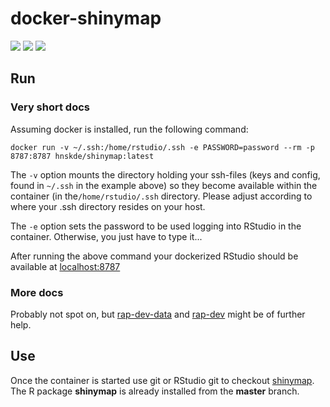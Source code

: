 # docker-shinymap
[![](https://img.shields.io/docker/cloud/automated/hnskde/shinymap.svg)](https://hub.docker.com/r/hnskde/shinymap/builds/)
[![](https://img.shields.io/docker/cloud/build/hnskde/shinymap.svg)](https://hub.docker.com/r/hnskde/shinymap/builds/)
[![](https://img.shields.io/docker/pulls/hnskde/shinymap.svg)](https://hub.docker.com/r/hnskde/shinymap)

## Run

### Very short docs
Assuming docker is installed, run the following command:
```
docker run -v ~/.ssh:/home/rstudio/.ssh -e PASSWORD=password --rm -p 8787:8787 hnskde/shinymap:latest
```
The ```-v``` option mounts the directory holding your ssh-files (keys
and config, found in ```~/.ssh``` in the example above) so they
become available within the container (in the```/home/rstudio/.ssh```
directory. Please adjust according to where your .ssh directory
resides on your host.

The ```-e``` option sets the password to be used logging into RStudio
in the container. Otherwise, you just have to type it...

After running the above command your dockerized RStudio should be
available at [localhost:8787](http://localhost:8787)

### More docs
Probably not spot on, but
[rap-dev-data](https://github.com/Rapporteket/docker/tree/master/rap-dev-data)
and
[rap-dev](https://github.com/Rapporteket/docker/tree/master/rap-dev)
might be of further help.

## Use
Once the container is started use git or RStudio git to checkout
[shinymap](https://github.com/Helseatlas/shinymap). The R package
__shinymap__ is already installed from the __master__ branch.
